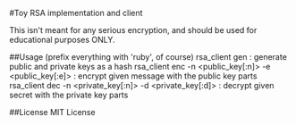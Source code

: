 #Toy RSA implementation and client

This isn't meant for any serious encryption, and should be used for educational purposes ONLY.

##Usage
(prefix everything with 'ruby', of course)
  rsa_client gen : generate public and private keys as a hash
  rsa_client enc <message> -n <public_key[:n]> -e <public_key[:e]> : encrypt given message with the public key parts
  rsa_client dec <secret> -n <private_key[:n]> -d <private_key[:d]> : decrypt given secret with the private key parts

##License
MIT License
